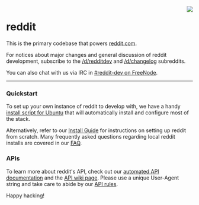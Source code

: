<img src="https://secure.gravatar.com/avatar/c638493729c2f009988c9e5bd9b5e116?s=200" align="right">

# reddit

This is the primary codebase that powers [reddit.com](http://www.reddit.com).

For notices about major changes and general discussion of reddit development, subscribe to the [/d/redditdev](http://www.reddit.com/d/redditdev) and [/d/changelog](http://www.reddit.com/d/changelog) subreddits.

You can also chat with us via IRC in [#reddit-dev on FreeNode](http://webchat.freenode.net/?channels=reddit-dev).

---

### Quickstart

To set up your own instance of reddit to develop with, we have a handy [install script for Ubuntu](https://github.com/reddit/reddit/wiki/reddit-install-script-for-Ubuntu) that will automatically install and configure most of the stack.

Alternatively, refer to our [Install Guide](https://github.com/reddit/reddit/wiki/Install-guide) for instructions on setting up reddit from scratch. Many frequently asked questions regarding local reddit installs are covered in our [FAQ](https://github.com/reddit/reddit/wiki/FAQ).

### APIs

To learn more about reddit's API, check out our [automated API documentation](http://www.reddit.com/dev/api) and the [API wiki page](https://github.com/reddit/reddit/wiki/API). Please use a unique User-Agent string and take care to abide by our [API rules](https://github.com/reddit/reddit/wiki/API#wiki-rules).

Happy hacking!
